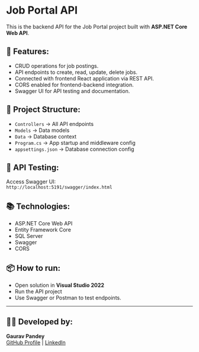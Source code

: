 # Job Portal API

This is the backend API for the Job Portal project built with **ASP.NET Core Web API**.

## 📌 Features:
- CRUD operations for job postings.
- API endpoints to create, read, update, delete jobs.
- Connected with frontend React application via REST API.
- CORS enabled for frontend-backend integration.
- Swagger UI for API testing and documentation.

## 📂 Project Structure:
- `Controllers` → All API endpoints
- `Models` → Data models
- `Data` → Database context
- `Program.cs` → App startup and middleware config
- `appsettings.json` → Database connection config

## 📡 API Testing:
Access Swagger UI:  
`http://localhost:5191/swagger/index.html`

## 📚 Technologies:
- ASP.NET Core Web API
- Entity Framework Core
- SQL Server
- Swagger
- CORS

## 📦 How to run:
- Open solution in **Visual Studio 2022**
- Run the API project
- Use Swagger or Postman to test endpoints.

---

## 👨‍💻 Developed by:
**Gaurav Pandey**  
[GitHub Profile](https://github.com/Gaurav-Official) | [LinkedIn](https://www.linkedin.com/in/gaurav-pandey-official/)


